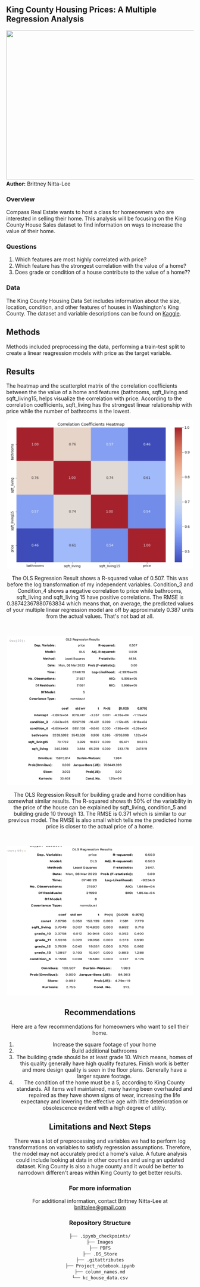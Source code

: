 ## King County Housing Prices: A Multiple Regression Analysis
<img src="https://github.com/bnittalee/KC-Housing-Price-Project/blob/main/Images/stephen-plopper-UmEYn_GYqFo-unsplash.jpg" width="1000" height="400">
<b>Author:</b> Brittney Nitta-Lee 

### Overview
Compass Real Estate wants to host a class for homeowners who are interested in selling their home. This analysis will be focusing on the King County House Sales dataset to find information on ways to increase the value of their home. 

### Questions
1. Which features are most highly correlated with price?
2. Which feature has the strongest correlation with the value of a home?
3. Does grade or condition of a house contribute to the value of a home??

### Data
The King County Housing Data Set includes information about the size, location, condition, and other features of houses in Washington's King County. The dataset and variable descriptions can be found on <a href ="https://www.kaggle.com/harlfoxem/housesalesprediction">Kaggle</a>.

## Methods
Methods included preprocessing the data, performing a train-test split to create a linear reagression models with price as the target variable.

## Results
The heatmap and the scatterplot matrix of the correlation coefficients between the the value of a home and features (bathrooms, sqft_living and sqft_living15, helps visualize the correlation with price. According to the correlation coefficients, sqft_living has the strongest linear relationship with price while the number of bathrooms is the lowest.
<br><center><img src="https://github.com/bnittalee/KC-Housing-Price-Project/blob/main/Images/heat-map.png" width="500" height="400"></br> 

The OLS Regression Result shows a R-squared value of 0.507. This was before the log transformation of my independent variables. Condition_3 and Condition_4 shows a negative correlation to price while bathrooms, sqft_living and sqft_living 15 have positive correlations. The RMSE is 0.38742367880763834 which means that, on average, the predicted values of your multiple linear regression model are off by approximately 0.387 units from the actual values. That's not bad at all. 

<br><center><img src="https://github.com/bnittalee/KC-Housing-Price-Project/blob/main/Images/OLS-Regression-result-1.png" width="500" height="400"></br>

The OLS Regression Result for building grade and home condition has somewhat similar results. The R-squared shows th 50% of the variability in the price of the house can be explained by sqft_living, condition_5 and building grade 10 through 13. The RMSE is 0.371 which is similar to our previous model. The RMSE is also small which tells me the predicted home price is closer to the actual price of a home. 

<br><center><img src="https://github.com/bnittalee/KC-Housing-Price-Project/blob/main/Images/OLS-Regression-result-grade-condition.png" width="500" height="400"></br>

## Recommendations 
Here are a few recommendations for homeowners who want to sell their home. 
1. Increase the square footage of your home 
2. Build additional bathrooms 
3. The building grade should be at least grade 10. Which means, homes of this quality generally have high quality features. Finish work is better and more design quality is seen in the floor plans. Generally have a larger square footage. 
4. The condition of the home must be a 5, according to King County standards. All items well maintained, many having been overhauled and repaired as they have shown signs of wear, increasing the life expectancy and lowering the effective age with little deterioration or obsolescence evident with a high degree of utility.

## Limitations and Next Steps
There was a lot of preprocessing and variables we had to perform log transformations on variables to satisfy regression assumptions. Therefore, the model may not accurately predict a home's value. A future analysis could include looking at data in other counties and using an updated dataset. King County is also a huge county and it would be better to narrodown differen't areas within King County to get better results.

### For more information
For additional information, contact Brittney Nitta-Lee at bnittalee@gmail.com 

### Repository Structure
```
├── .ipynb_checkpoints/
├── Images
├── PDFS
├── .DS_Store
├── .gitattributes
├── Project_notebook.ipynb
├── column_names.md
└── kc_house_data.csv
```

